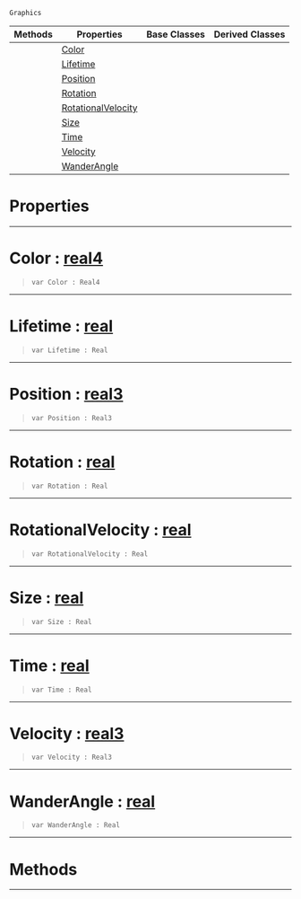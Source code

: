  `Graphics`

|Methods|Properties|Base Classes|Derived Classes|
|---|---|---|---|
| |[ Color](https://github.com/ZilchEngine/ZilchDocs/blob/master/code_reference/class_reference/particle.markdown#color-zero-engine-docume)| | |
| |[ Lifetime](https://github.com/ZilchEngine/ZilchDocs/blob/master/code_reference/class_reference/particle.markdown#lifetime-zero-engine-doc)| | |
| |[ Position](https://github.com/ZilchEngine/ZilchDocs/blob/master/code_reference/class_reference/particle.markdown#position-zero-engine-doc)| | |
| |[ Rotation](https://github.com/ZilchEngine/ZilchDocs/blob/master/code_reference/class_reference/particle.markdown#rotation-zero-engine-doc)| | |
| |[ RotationalVelocity](https://github.com/ZilchEngine/ZilchDocs/blob/master/code_reference/class_reference/particle.markdown#rotationalvelocity-zero)| | |
| |[ Size](https://github.com/ZilchEngine/ZilchDocs/blob/master/code_reference/class_reference/particle.markdown#size-zero-engine-documen)| | |
| |[ Time](https://github.com/ZilchEngine/ZilchDocs/blob/master/code_reference/class_reference/particle.markdown#time-zero-engine-documen)| | |
| |[ Velocity](https://github.com/ZilchEngine/ZilchDocs/blob/master/code_reference/class_reference/particle.markdown#velocity-zero-engine-doc)| | |
| |[ WanderAngle](https://github.com/ZilchEngine/ZilchDocs/blob/master/code_reference/class_reference/particle.markdown#wanderangle-zero-engine)| | |


 #  Properties


---  
 #  Color : [real4](https://github.com/ZilchEngine/ZilchDocs/blob/master/code_reference/nada_base_types/real4.markdown)

> 
> ``` lang=cpp, name=Nada
> var Color : Real4


---  
 #  Lifetime : [real](https://github.com/ZilchEngine/ZilchDocs/blob/master/code_reference/nada_base_types/real.markdown)

> 
> ``` lang=cpp, name=Nada
> var Lifetime : Real


---  
 #  Position : [real3](https://github.com/ZilchEngine/ZilchDocs/blob/master/code_reference/nada_base_types/real3.markdown)

> 
> ``` lang=cpp, name=Nada
> var Position : Real3


---  
 #  Rotation : [real](https://github.com/ZilchEngine/ZilchDocs/blob/master/code_reference/nada_base_types/real.markdown)

> 
> ``` lang=cpp, name=Nada
> var Rotation : Real


---  
 #  RotationalVelocity : [real](https://github.com/ZilchEngine/ZilchDocs/blob/master/code_reference/nada_base_types/real.markdown)

> 
> ``` lang=cpp, name=Nada
> var RotationalVelocity : Real


---  
 #  Size : [real](https://github.com/ZilchEngine/ZilchDocs/blob/master/code_reference/nada_base_types/real.markdown)

> 
> ``` lang=cpp, name=Nada
> var Size : Real


---  
 #  Time : [real](https://github.com/ZilchEngine/ZilchDocs/blob/master/code_reference/nada_base_types/real.markdown)

> 
> ``` lang=cpp, name=Nada
> var Time : Real


---  
 #  Velocity : [real3](https://github.com/ZilchEngine/ZilchDocs/blob/master/code_reference/nada_base_types/real3.markdown)

> 
> ``` lang=cpp, name=Nada
> var Velocity : Real3


---  
 #  WanderAngle : [real](https://github.com/ZilchEngine/ZilchDocs/blob/master/code_reference/nada_base_types/real.markdown)

> 
> ``` lang=cpp, name=Nada
> var WanderAngle : Real


---  
 #  Methods


---  
 

 
